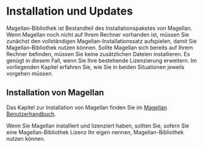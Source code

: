 # Installation und Updates

Magellan-Bibliothek ist Bestandteil des Installationspaketes von Magellan. Wenn Magellan noch nicht auf Ihrem Rechner vorhanden ist, müssen Sie zunächst den vollständigen Magellan-Installationssatz aufspielen, damit Sie Magellan-Bibliothek nutzen können. Sollte Magellan sich bereits auf Ihrem Rechner befinden, müssen Sie keine zusätzlichen Dateien installieren. Es genügt in diesem Fall, wenn Sie Ihre bestehende Lizenzierung erweitern. Im vorliegenden Kapitel erfahren Sie, wie Sie in beiden Situationen jeweils vorgehen müssen.

## Installation von Magellan

Das Kapitel zur Installation von Magellan finden Sie im [Magellan Benutzerhandbuch](https://doc.magellan.stueber.de/schulverwaltung/installation/).

Wenn Sie Magellan installiert und lizenziert haben, sollten Sie, sofern Sie eine Magellan-Bibliothek Lizenz Ihr eigen nennen, Magellan-Bibliothek nutzen können.

